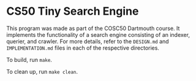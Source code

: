 # CS50 Tiny Search Engine
This program was made as part of the COSC50 Dartmouth course. It implements the functionality of a search engine consisting of an indexer, querier, and crawler. For more details, refer to the `DESIGN.md` and `IMPLEMENTATION.md` files in each of the respective directories.
<br/>

To build, run `make`.

To clean up, run `make clean`.
